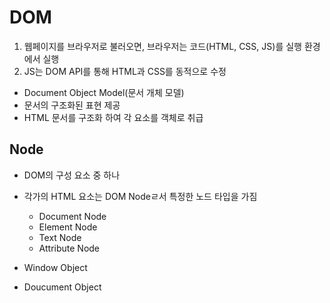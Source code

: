 # DOM

1. 웹페이지를 브라우저로 불러오면, 브라우저는 코드(HTML, CSS, JS)를 실행 환경에서 실행
2. JS는 DOM API를 통해 HTML과 CSS를 동적으로 수정

- Document Object Model(문서 개체 모델)
- 문서의 구조화된 표현 제공
- HTML 문서를 구조화 하여 각 요소를 객체로 취급

## Node
- DOM의 구성 요소 중 하나
- 각가의 HTML 요소는 DOM Nodeㄹ서 특정한 노드 타입을 가짐
  - Document Node
  - Element Node
  - Text Node
  - Attribute Node

- Window Object
- Doucument Object